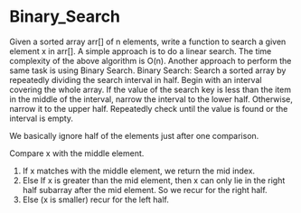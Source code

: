 # Binary_Search

Given a sorted array arr[] of n elements, write a function to search a given element x in arr[].
A simple approach is to do a linear search. The time complexity of the above algorithm is O(n). Another approach to perform the same task is using Binary Search. 
Binary Search: Search a sorted array by repeatedly dividing the search interval in half. Begin with an interval covering the whole array. If the value of the search key is less than the item in the middle of the interval, narrow the interval to the lower half. Otherwise, narrow it to the upper half. Repeatedly check until the value is found or the interval is empty.
 
 We basically ignore half of the elements just after one comparison.



  Compare x with the middle element.
1) If x matches with the middle element, we return the mid index.
2) Else If x is greater than the mid element, then x can only lie in the right half subarray after the mid element. So we recur for the right half.
3) Else (x is smaller) recur for the left half.
